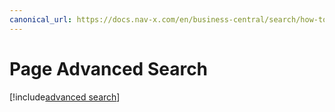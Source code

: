 ```yaml
---
canonical_url: https://docs.nav-x.com/en/business-central/search/how-to-search-from-role-center.html
---
```

# Page Advanced Search

[!include[advanced search](includes/advanced-search.md)]
